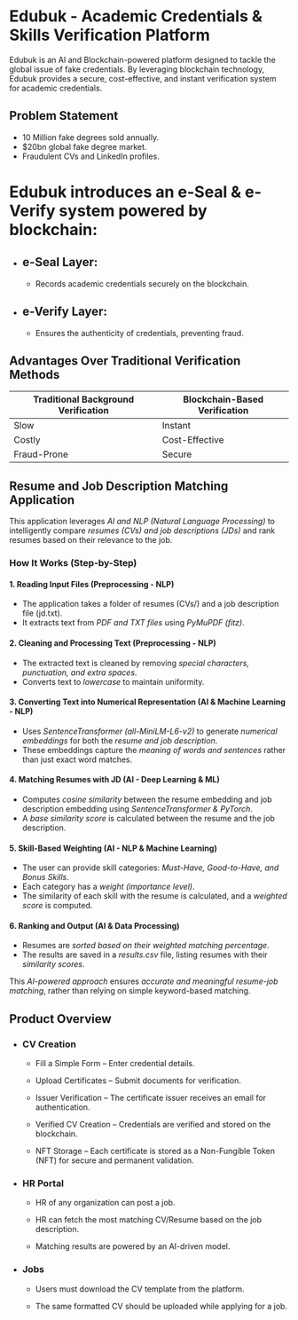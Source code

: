 # Edubuk - Academic Credentials & Skills Verification Platform #
Edubuk is an AI and Blockchain-powered platform designed to tackle the global issue of fake credentials. 
By leveraging blockchain technology, Edubuk provides a secure, cost-effective, and instant verification system for academic credentials.


## Problem Statement
- 10 Million fake degrees sold annually.
- $20bn global fake degree market.
- Fraudulent CVs and LinkedIn profiles.
# Edubuk introduces an e-Seal & e-Verify system powered by blockchain:
- ## e-Seal Layer:
   - Records academic credentials securely on the blockchain.
- ## e-Verify Layer: 
   - Ensures the authenticity of credentials, preventing fraud.
 

## Advantages Over Traditional Verification Methods
| Traditional Background Verification | Blockchain-Based Verification |
| ----------------------------------- | ----------------------------- |
| Slow                                | Instant                       |
| Costly                              | Cost-Effective                |
| Fraud-Prone                         | Secure                        |


## Resume and Job Description Matching Application  

This application leverages *AI and NLP (Natural Language Processing)* to intelligently compare *resumes (CVs) and job descriptions (JDs)* and rank resumes based on their relevance to the job.  

### How It Works (Step-by-Step)  

#### 1. Reading Input Files (Preprocessing - NLP)  
- The application takes a folder of resumes (CVs/) and a job description file (jd.txt).  
- It extracts text from *PDF and TXT files* using *PyMuPDF (fitz)*.  

#### 2. Cleaning and Processing Text (Preprocessing - NLP)  
- The extracted text is cleaned by removing *special characters, punctuation, and extra spaces*.  
- Converts text to *lowercase* to maintain uniformity.  

#### 3. Converting Text into Numerical Representation (AI & Machine Learning - NLP)  
- Uses *SentenceTransformer (all-MiniLM-L6-v2)* to generate *numerical embeddings* for both the *resume and job description*.  
- These embeddings capture the *meaning of words and sentences* rather than just exact word matches.  

#### 4. Matching Resumes with JD (AI - Deep Learning & ML)  
- Computes *cosine similarity* between the resume embedding and job description embedding using *SentenceTransformer & PyTorch*.  
- A *base similarity score* is calculated between the resume and the job description.  

#### 5. Skill-Based Weighting (AI - NLP & Machine Learning)  
- The user can provide skill categories: *Must-Have, Good-to-Have, and Bonus Skills*.  
- Each category has a *weight (importance level)*.  
- The similarity of each skill with the resume is calculated, and a *weighted score* is computed.  

#### 6. Ranking and Output (AI & Data Processing)  
- Resumes are *sorted based on their weighted matching percentage*.  
- The results are saved in a *results.csv* file, listing resumes with their *similarity scores*.  

This *AI-powered approach* ensures *accurate and meaningful resume-job matching*, rather than relying on simple keyword-based matching.


## Product Overview

- ### CV Creation
    - Fill a Simple Form – Enter credential details.

    - Upload Certificates – Submit documents for verification.

    - Issuer Verification – The certificate issuer receives an email for authentication.

    - Verified CV Creation – Credentials are verified and stored on the blockchain.

    - NFT Storage – Each certificate is stored as a Non-Fungible Token (NFT) for secure and permanent validation.

- ### HR Portal

     - HR of any organization can post a job.

     - HR can fetch the most matching CV/Resume based on the job description.

    - Matching results are powered by an AI-driven model.

- ### Jobs

  - Users must download the CV template from the platform.

  - The same formatted CV should be uploaded while applying for a job.
<!-- ## Screenshots -->
<!-- ![image](https://github.com/user-attachments/assets/9994c785-9140-4c44-bc10-a5d3dfd6b561)
![image](https://github.com/user-attachments/assets/9990924e-15f4-4336-930b-206bebb8501b)
![image](https://github.com/user-attachments/assets/5fc00194-e1b9-40d7-a6cd-7092a8e793be)
![image](https://github.com/user-attachments/assets/ce4c5986-dd5a-4b80-b0b6-d32a3066ff96)
![image](https://github.com/user-attachments/assets/1111cf86-71fd-4a8c-9ebd-8823bcd2a094)
![image](https://github.com/user-attachments/assets/ffdb2a25-e498-49f7-a2ef-fe1a7cb81b0c)
![image](https://github.com/user-attachments/assets/25ac455f-f0a3-461d-9ef0-56c716abde53)
![image](https://github.com/user-attachments/assets/922baa0d-6441-4483-95ef-d20b0ec5e252)
![image](https://github.com/user-attachments/assets/6b0ce388-5284-42b1-b044-3baa294c6aea)
![image](https://github.com/user-attachments/assets/1b2e6139-5d43-4d1e-8147-f3328f5e1e1c) -->

 
  <!-- ## Tech Stack
  - Frontend: *React,TypeScript, Tailwind,CSS.*
  - Backend: *Nodejs, ExpressJs, MongoDB.*
  - Smart Contract: *Solidity.*
  - IDE: *Remix-Ethereum.*
  - Blockchain Network: *Educhain Testnet.*
  - Libraries: *etherjs,JWT,crypto etc.*
  - Decentralized cloud storage: *IPFS.*
  - AI & NLP: *SentenceTransformer, PyTorch, Word Embeddings.*  
  - Machine Learning: *Cosine Similarity for text matching.*
  - Data Processing: *Pandas for CSV export*  
  - Backend: *Flask for REST API* -->
    





